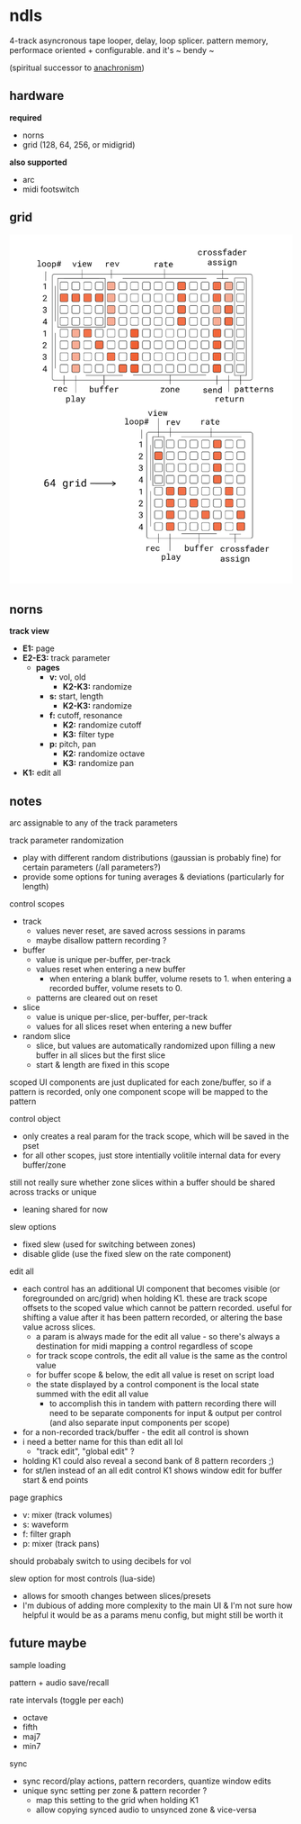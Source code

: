# ndls

4-track asyncronous tape looper, delay, loop splicer. pattern memory, performace oriented + configurable. and it's ~ bendy ~

(spiritual successor to [anachronism](https://github.com/andr-ew/prosody#anachronsim))

## hardware

**required**
- norns
- grid (128, 64, 256, or midigrid)

**also supported**
- arc
- midi footswitch

## grid

![documentation image](doc/ndls.png)

## norns

**track view**
- **E1:** page
- **E2-E3:** track parameter
  - **pages**
    - **v:** vol, old
      - **K2-K3:** randomize
    - **s:** start, length
      - **K2-K3:** randomize 
    - **f:** cutoff, resonance
      - **K2:** randomize cutoff
      - **K3:** filter type
    - **p:** pitch, pan
      - **K2:** randomize octave
      - **K3:** randomize pan
- **K1:** edit all

## notes

arc assignable to any of the track parameters

track parameter randomization
  - play with different random distributions (gaussian is probably fine) for certain parameters (/all parameters?)
  - provide some options for tuning averages & deviations (particularly for length)

control scopes
- track
  - values never reset, are saved across sessions in params
  - maybe disallow pattern recording ?
- buffer
  - value is unique per-buffer, per-track 
  - values reset when entering a new buffer 
    - when entering a blank buffer, volume resets to 1. when entering a recorded buffer, volume resets to 0.
  - patterns are cleared out on reset
- slice
  - value is unique per-slice, per-buffer, per-track
  - values for all slices reset when entering a new buffer
- random slice
  - slice, but values are automatically randomized upon filling a new buffer in all slices but the first slice
  - start & length are fixed in this scope

scoped UI components are just duplicated for each zone/buffer, so if a pattern is recorded, only one component scope will be mapped to the pattern

control object
- only creates a real param for the track scope, which will be saved in the pset
- for all other scopes, just store intentially volitile internal data for every buffer/zone

still not really sure whether zone slices within a buffer should be shared across tracks or unique
- leaning shared for now

slew options
- fixed slew (used for switching between zones)
- disable glide (use the fixed slew on the rate component)

edit all
- each control has an additional UI component that becomes visible (or foregrounded on arc/grid) when holding K1. these are track scope offsets to the scoped value which cannot be pattern recorded. useful for shifting a value after it has been pattern recorded, or altering the base value across slices.
  - a param is always made for the edit all value - so there's always a destination for midi mapping a control regardless of scope
  - for track scope controls, the edit all value is the same as the control value
  - for buffer scope & below, the edit all value is reset on script load
  - the state displayed by a control component is the local state summed with the edit all value
    - to accomplish this in tandem with pattern recording there will need to be separate components for input & output per control (and also separate input components per scope)
- for a non-recorded track/buffer - the edit all control is shown
- i need a better name for this than edit all lol
  - "track edit", "global edit" ?
- holding K1 could also reveal a second bank of 8 pattern recorders  ;)
- for st/len instead of an all edit control K1 shows window edit for buffer start & end points

page graphics
- v: mixer (track volumes)
- s: waveform
- f: filter graph
- p: mixer (track pans)

should probabaly switch to using decibels for vol

slew option for most controls (lua-side)
- allows for smooth changes between slices/presets
- I'm dubious of adding more complexity to the main UI & I'm not sure how helpful it would be as a params menu config, but might still be worth it

## future maybe

sample loading

pattern + audio save/recall

rate intervals (toggle per each)
- octave
- fifth
- maj7
- min7

sync
- sync record/play actions, pattern recorders, quantize window edits
- unique sync setting per zone & pattern recorder ? 
  - map this setting to the grid when holding K1
  - allow copying synced audio to unsynced zone & vice-versa
